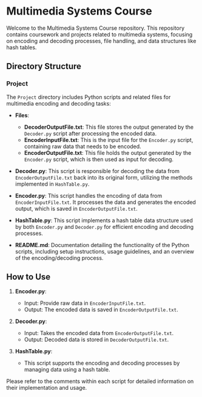 # Multimedia Systems Course

Welcome to the Multimedia Systems Course repository. This repository contains coursework and projects related to multimedia systems, focusing on encoding and decoding processes, file handling, and data structures like hash tables.

## Directory Structure

### Project

The `Project` directory includes Python scripts and related files for multimedia encoding and decoding tasks:

- **Files**:
  - **DecoderOutputFile.txt**: This file stores the output generated by the `Decoder.py` script after processing the encoded data.
  - **EncoderInputFile.txt**: This is the input file for the `Encoder.py` script, containing raw data that needs to be encoded.
  - **EncoderOutputFile.txt**: This file holds the output generated by the `Encoder.py` script, which is then used as input for decoding.

- **Decoder.py**: This script is responsible for decoding the data from `EncoderOutputFile.txt` back into its original form, utilizing the methods implemented in `HashTable.py`.

- **Encoder.py**: This script handles the encoding of data from `EncoderInputFile.txt`. It processes the data and generates the encoded output, which is saved in `EncoderOutputFile.txt`.

- **HashTable.py**: This script implements a hash table data structure used by both `Encoder.py` and `Decoder.py` for efficient encoding and decoding processes.

- **README.md**: Documentation detailing the functionality of the Python scripts, including setup instructions, usage guidelines, and an overview of the encoding/decoding process.

## How to Use

1. **Encoder.py**:
   - Input: Provide raw data in `EncoderInputFile.txt`.
   - Output: The encoded data is saved in `EncoderOutputFile.txt`.

2. **Decoder.py**:
   - Input: Takes the encoded data from `EncoderOutputFile.txt`.
   - Output: Decoded data is stored in `DecoderOutputFile.txt`.

3. **HashTable.py**:
   - This script supports the encoding and decoding processes by managing data using a hash table.

Please refer to the comments within each script for detailed information on their implementation and usage.
